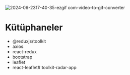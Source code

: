 ![2024-06-2317-40-35-ezgif com-video-to-gif-converter](https://github.com/beyzaoclll/toolkit-radar-app/assets/139500362/a58f51ae-41c9-44c8-8911-a4c7fb8dfe30)

# Kütüphaneler
- @reduxjs/toolkit
- axios
- react-redux
- bootstrap
- leaflet
- react-leaflet# toolkit-radar-app
